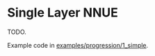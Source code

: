 # Single Layer NNUE

TODO.

Example code in [examples/progression/1_simple](../../examples/progression/1_simple.rs).